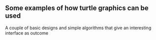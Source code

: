 
## Some examples of how turtle graphics can be used
A couple of basic designs and simple algorithms that give an interesting interface as outcome
